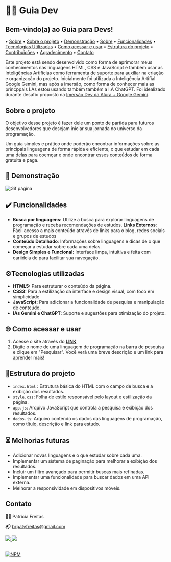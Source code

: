 # 👩‍💻 Guia Dev

## Bem-vindo(a) ao **Guia para Devs**! 


• [Sobre](#sobre) • [Sobre o projeto](#sobre-o-projeto) • [Demonstração](#demonstracao) • [Sobre](#sobre) • [Funcionalidades](#como-visualizar-o-projeto) • [Tecnologias Utilizadas](#tecnologias-utilizadas) 
• [Como acessar e usar](#como-usar) • [Estrutura do projeto](#estrutura-do-projeto) 
• [Contribuições](#contribuições) • [Agradecimento](#agradecimento) 
• [Contato](#contato)

Este projeto está sendo desenvolvido como forma de aprimorar meus conhecimentos nas linguagens HTML, CSS e JavaScript e também usar as Inteligências Artificias como ferramenta de suporte para auxiliar na criação e organização do projeto. Inicialmente foi utilizada a Inteligência Artifial Google Gemini, mas após a imersão, como forma de conhecer mais as princppais I.As estou usando também também a I.A ChatGPT. Foi idealizado durante desafio proposto na [Imersão Dev da Alura + Google Gemini](). 

## Sobre o projeto

O objetivo desse projeto é fazer dele um ponto de partida para futuros desenvolvedores que desejam iniciar sua jornada no universo da programação.

Um guia simples e prático onde poderão encontrar informações sobre as principais linguagens de forma rápida e eficiente, o que estudar em cada uma delas para coemçar e onde encontrar esses conteúdos de forma gratuita e  paga.

## 👀 Demonstração 

![Gif página](https://blogger.googleusercontent.com/img/b/R29vZ2xl/AVvXsEgDFjuomU0dIA2shEjTmaJ09eF-AAzToefcFUeAaQb2ubqnIPINLKZMplH8ANp85upooJpzOlRB6AHCewY-FdnO4YQ69yqxxi1KEFlh1fzRASq9pX1XFR5y_PASf5VLGigDI3eK8vhqoNYsOPKhGQzNSVb5St4_bmcpX-rTRBzhBVLo_4WY7s-2SNg-y3bk/s16000/site-guiadev.gif)

 ## ✔️ Funcionalidades

-  **Busca por linguagens:** Utilize a busca para explorar linguagens de programação e receba recomendações de estudos.
**Links Externos**: Fácil acesso a mais conteúdo através de links para o blog, redes sociais e grupos de estudos
- **Conteúdo Detalhado**: Informações sobre linguagens e dicas de  o que começar a estudar sobre cada uma delas.
-  **Design Simples e Funcional:** Interface limpa, intuitiva e feita com cariideia de para facilitar sua navegação.

## ⚙️Tecnologias utilizadas

- **HTML5:** Para estruturar o conteúdo da página.
- **CSS3:** Para a estilização da interface e design visual, com foco em simplicidade 
- **JavaScript:** Para adicionar a funcionalidade de pesquisa e manipulação de conteúdo.
- **IAs Gemini e ChatGPT**: Suporte e sugestões para otimização do projeto.

## 🌐 Como acessar e usar

1. Acesse o site através do  [**LINK**](https://patyfreitasbr.github.io/guia-dev-site)
2. Digite o nome de uma linguagem de programação na barra de pesquisa e clique em "Pesquisar". Você verá uma breve descrição e um link para aprender mais!

## 📂Estrutura do projeto

- `index.html` : Estrutura básica do HTML com o campo de busca e a exibição dos resultados.
- `style.css`: Folha de estilo responsável pelo layout e estilização da página.
- `app.js`: Arquivo JavaScript que controla a pesquisa e exibição dos resultados.
- `dados.js`: Arquivo contendo os dados das linguagens de programação, como título, descrição e link para estudo.

## ⏳ Melhorias futuras

- Adicionar novas linguagens e o que estudar sobre cada uma.
- Implementar um sistema de paginação para melhorar a exibição dos resultados.
- Incluir um filtro avançado para permitir buscas mais refinadas.
- Implementar uma funcionalidade para buscar dados em uma API externa.
- Melhorar a responsividade em dispositivos móveis.

## Contato

👩‍💻 Patrícia Freitas

📬 brpatyfreitas@gmail.com

 <div><a href="https://www.linkedin.com/in/patyfreitasbr"><img src="https://img.shields.io/badge/LinkedIn-0077B5?style=for-the-badge&logo=linkedin&logoColor=white" target="_blank"></>
  <a href="https://www.instagram.com/patyfreitasbr"><img src="https://img.shields.io/badge/Instagram-E4405F?style=for-the-badge&logo=instagram&logoColor=white" target="_blank"></></div>

  </br>

  [![NPM](https://img.shields.io/npm/l/react)](https://github.com/patyfreitasbr/Google-Search-Page-Clone/blob/main/LICENSE)



   

